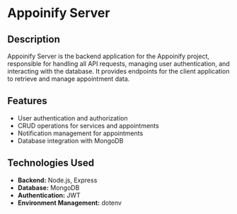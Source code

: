 # Appoinify Server

## Description
Appoinify Server is the backend application for the Appoinify project, responsible for handling all API requests, managing user authentication, and interacting with the database. It provides endpoints for the client application to retrieve and manage appointment data.

## Features
- User authentication and authorization
- CRUD operations for services and appointments
- Notification management for appointments
- Database integration with MongoDB

## Technologies Used
- **Backend:** Node.js, Express
- **Database:** MongoDB
- **Authentication:**  JWT
- **Environment Management:** dotenv

 
